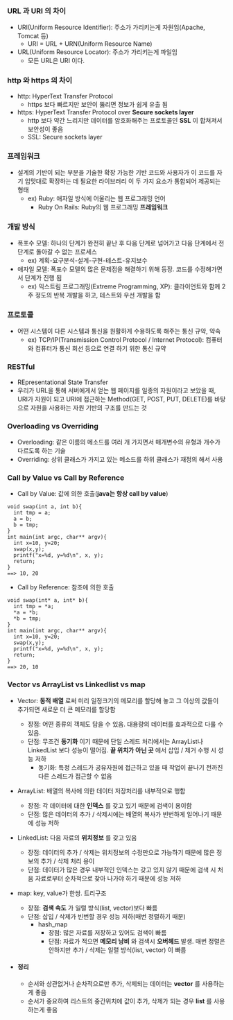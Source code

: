 ### URL 과 URI 의 차이
  - URI(Uniform Resource Identifier): 주소가 가리키는게 자원임(Apache, Tomcat 등)
    - URI = URL + URN(Uniform Resource Name)
  - URL(Uniform Resource Locator): 주소가 가리키는게 파일임
    - 모든 URL은 URI 이다.

### http 와 https 의 차이
   - http: HyperText Transfer Protocol
     - https 보다 빠르지만 보안이 뚫리면 정보가 쉽게 유출 됨
   - https: HyperText Transfer Protocol over **Secure sockets layer**
     - http 보다 약간 느리지만 데이터를 암호화해주는 프로토콜인 **SSL** 이 합쳐져서 보안성이 좋음
     - SSL: Secure sockets layer

### 프레임워크
   - 설계의 기반이 되는 부분을 기술한  확장 가능한 기반 코드와 사용자가 이 코드를 자기 입맛대로 확장하는 데 필요한 라이브러리 이 두 가지 요소가 통합되어 제공되는 형태
      - ex) Ruby: 애자일 방식에 어울리는 웹 프로그래밍 언어
         - Ruby On Rails: Ruby의 웹 프로그래밍 **프레임워크**

### 개발 방식
   - 폭포수 모델: 하나의 단계가 완전히 끝난 후 다음 단계로 넘어가고 다음 단계에서 전 단계로 돌아갈 수 없는 프로세스
      - ex) 계획-요구분석-설계-구현-테스트-유지보수
   - 애자일 모델: 폭포수 모델의 많은 문제점을 해결하기 위해 등장. 코드를 수정해가면서 단계가 진행 됨
      - ex) 익스트림 프로그래밍(Extreme Programming, XP): 클라이언트와 함께 2주 정도의 반복 개발을 하고, 테스트와 우선 개발을 함

### 프로토콜
   - 어떤 시스템이 다른 시스템과 통신을 원활하게 수용하도록 해주는 통신 규약, 약속
      - ex) TCP/IP(Transmission Control Protocol / Internet Protocol): 컴퓨터와 컴퓨터가 통신 회선 등으로 연결 하기 위한 통신 규약

### RESTful
   - REpresentational State Transfer
   - 우리가 URL을 통해 서버에게서 얻는 웹 페이지를 일종의 자원이라고 보았을 때, URI가 자원이 되고 URI에 접근하는 Method(GET, POST, PUT, DELETE)를 바탕으로 자원을 사용하는 자원 기반의 구조를 만드는 것

### Overloading vs Overriding
   - Overloading: 같은 이름의 메소드를 여러 개 가지면서 매개변수의 유형과 개수가 다르도록 하는 기술
   - Overriding: 상위 클래스가 가지고 있는 메소드를 하위 클래스가 재정의 해서 사용

### Call by Value vs Call by Reference
   - Call by Value: 값에 의한 호출(**java는 항상 call by value**)
```
void swap(int a, int b){
  int tmp = a;
  a = b;
  b = tmp;
}
int main(int argc, char** argv){
  int x=10, y=20;
  swap(x,y);
  printf("x=%d, y=%d\n", x, y);
  return;
}
==> 10, 20
```
   - Call by Reference: 참조에 의한 호출
```
void swap(int* a, int* b){
  int tmp = *a;
  *a = *b;
  *b = tmp;
}
int main(int argc, char** argv){
  int x=10, y=20;
  swap(x,y);
  printf("x=%d, y=%d\n", x, y);
  return;
}
==> 20, 10
```
### Vector vs ArrayList vs Linkedlist vs map
   - Vector: **동적 배열** 로써 미리 일정크기의 메모리를 할당해 놓고 그 이상의 값들이 추가되면 새로운 더 큰 메모리를 할당함
      - 장점: 어떤 종류의 객체도 담을 수 있음. 대용량의 데이터를 효과적으로 다룰 수 있음.
      - 단점: 무조건 **동기화** 이기 때문에 단일 스레드 처리에서는 ArrayList나 LinkedList 보다 성능이 떨어짐. **끝 위치가 아닌 곳** 에서 삽입 / 제거 수행 시 성능 저하
         - 동기화: 특정 스레드가 공유자원에 접근하고 있을 때 작업이 끝나기 전까진 다른 스레드가 접근할 수 없음

   - ArrayList: 배열의 복사에 의한 데이터 저장처리를 내부적으로 행함
      - 장점: 각 데이터에 대한 **인덱스** 를 갖고 있기 때문에 검색이 용이함
      - 단점: 많은 데이터의 추가 / 삭제시에는 배열의 복사가 빈번하게 일어나기 때문에 성능 저하

   - LinkedList: 다음 자료의 **위치정보** 를 갖고 있음
      - 장점: 데이터의 추가 / 삭제는 위치정보의 수정만으로 가능하기 때문에 많은 정보의 추가 / 삭제 처리 용이
      - 단점: 데이터가 많은 경우 내부적인 인덱스는 갖고 있지 않기 때문에 검색 시 처음 자료로부터 순차적으로 찾아 나가야 하기 때문에 성능 저하

   - map: key, value가 한쌍. 트리구조
      - 장점: **검색 속도** 가 일렬 방식(list, vector)보다 빠름
      - 단점: 삽입 / 삭제가 빈번할 경우 성능 저하(매번 정렬하기 때문)
         - hash_map
            - 장점: 많은 자료를 저장하고 있어도 검색이 빠름
            - 단점: 자료가 적으면 **메모리 낭비** 와 검색시 **오버헤드** 발생. 매번 정렬은 안하지만 추가 / 삭제는 일렬 방식(list, vector) 이 빠름

   - #### **정리**
      - 순서와 상관없거나 순차적으로만 추가, 삭제되는 데이터는 **vector** 를 사용하는게 좋음
      - 순서가 중요하여 리스트의 중간위치에 값이 추가, 삭제가 되는 경우 **list** 를 사용하는게 좋음
